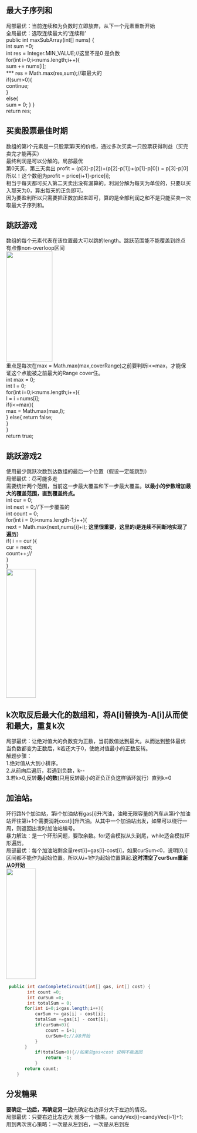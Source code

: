 ## 最大子序列和
局部最优：当前连续和为负数时立即放弃，从下一个元素重新开始  
全局最优：选取连续最大的‘连续和’  
 public int maxSubArray(int[] nums) {   
        int sum =0;  
        int res = Integer.MIN_VALUE;//这里不是0 是负数  
        for(int i=0;i<nums.length;i++){  
            sum += nums[i];  
          *** res = Math.max(res,sum);//取最大的    
            if(sum>0){  
                continue;  
            }  
            else{  
                sum = 0;
            }
        }  
        return res;  
          
          
  ## 买卖股票最佳时期
  数组的第i个元素是一只股票第i天的价格，通过多次买卖一只股票获得利益（买完卖完才能再买）  
  最终利润是可以分解的。局部最优  
  第0天买，第三天卖出 profit = (p[3]-p[2])+(p[2]-p[1])+(p[1]-p[0]) = p[3]-p[0]  
  所以！这个数组为profit = price[i+1]-price[i];  
  相当于每天都可买入第二天卖出没有漏算的。利润分解为每天为单位的，只要以买入那天为0，算出每天的正负即可。  
  因为要盈利所以只需要把正数加起来即可，算的是全部利润之和不是只能买卖一次取最大子序列和。  
  
  ## 跳跃游戏
  数组的每个元素代表在该位置最大可以跳的length。跳跃范围能不能覆盖到终点  
  有点像non-overloop区间  
  <img src="https://user-images.githubusercontent.com/113034973/219900374-6a6c40a0-4e03-4eeb-a173-9fa538d783bc.png" width=50% height=300px>    
   重点是每次在max = Math.max(max,coverRange)之前要判断i<=max，才能保证这个点能被之前最大的Range cover住。  
        int max = 0;  
        int l = 0;  
        for(int i=0;i<nums.length;i++){  
            l = i +nums[i];  
            if(i<=max){  
            max = Math.max(max,l);  
        }
        else{
            return false;  
        }  
        }  
        return true;
     
   ## 跳跃游戏2
   使用最少跳跃次数到达数组的最后一个位置（假设一定能跳到）  
   局部最优：尽可能多走  
   需要统计两个范围，当前这一步最大覆盖和下一步最大覆盖。**以最小的步数增加最大的覆盖范围，直到覆盖终点。**  
      int cur = 0;  
        int next = 0;//下一步覆盖的  
        int count = 0;  
        for(int i = 0;i<nums.length-1;i++){  
            next = Math.max(next,nums[i]+i); **这里很重要，这里的i是连续不间断地实现了遍历）**  
            if( i == cur ){  
                cur = next;  
                count++;//  
            }      
        }  
        <img src="https://user-images.githubusercontent.com/113034973/220166920-eb83c5a5-4f2e-4560-b6d8-6856e35276ad.png" width=40% height=350px>


   

  ## k次取反后最大化的数组和，将A[i]替换为-A[i]从而使和最大，重复k次
  局部最优：让绝对值大的负数变为正数，当前数值达到最大。从而达到整体最优  
  当负数都变为正数后，k若还大于0，使绝对值最小的正数反转。  
  解题步骤：  
  1.绝对值从大到小排序。  
  2.从前向后遍历，若遇到负数，k--  
  3.若k>0,反转**最小的数**(只用反转最小的正负正负这样循环就行）直到k=0 
  
  ## 加油站。
环行路N个加油站，第i个加油站有gas[i]升汽油，油箱无限容量的汽车从第i个加油站开往第i+1个需要消耗cost[i]升汽油。从其中一个加油站出发，如果可以绕行一周，则返回出发时加油站编号。  
暴力解法：是一个环形问题，要取余数。for适合模拟从头到尾，while适合模拟环形遍历。  
局部最优：每个加油站剩余量rest[i]=gas[i]-cost[i]，如果curSum<0，说明[0,i]区间都不能作为起始位置。所以从i+1作为起始位置算起.**这时清空了curSum重新从0开始**  
<img src="https://user-images.githubusercontent.com/113034973/220179026-3460cc3d-5251-4bf1-9da9-8ad2a27e66a8.png" width=40% height=300px>  
```java
 public int canCompleteCircuit(int[] gas, int[] cost) {
        int count =0;
        int curSum =0;
        int totalSum = 0;
       for(int i=0;i<gas.length;i++){
           curSum += gas[i] - cost[i];
           totalSum +=gas[i] - cost[i];
           if(curSum<0){
               count = i+1;
               curSum=0;//从0开始
           }
       }
           if(totalSum<0){//如果总gas<cost 说明不能返回
               return -1;
           }
       return count;
    }
```
  
  ## 分发糖果
  **要确定一边后，再确定另一边**先确定右边评分大于左边的情况。  
  局部最优：只要右边比左边大 就多一个糖果。candyVex[i]=candyVec[i-1]+1;  
  用到两次贪心策略：一次是从左到右，一次是从右到左
  
